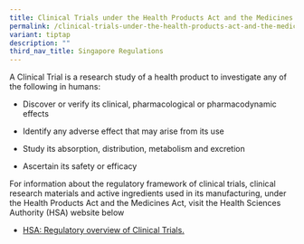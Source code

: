 ```yaml
---
title: Clinical Trials under the Health Products Act and the Medicines Act
permalink: /clinical-trials-under-the-health-products-act-and-the-medicines-act/
variant: tiptap
description: ""
third_nav_title: Singapore Regulations
---
```

<p>A Clinical Trial is a research study of a health product to investigate
any of the following in humans:</p>
<ul data-tight="true" class="tight">
<li>
<p>Discover or verify its clinical, pharmacological or pharmacodynamic effects</p>
</li>
<li>
<p>Identify any adverse effect that may arise from its use</p>
</li>
<li>
<p>Study its absorption, distribution, metabolism and excretion</p>
</li>
<li>
<p>Ascertain its safety or efficacy</p>
</li>
</ul>
<p>For information about the regulatory framework of clinical trials, clinical
research materials and active ingredients used in its manufacturing, under
the Health Products Act and the Medicines Act, visit the Health Sciences
Authority (HSA) website below</p>
<ul data-tight="true" class="tight">
<li>
<p><a href="https://www.hsa.gov.sg/clinical-trials" rel="noopener noreferrer nofollow" target="_blank">HSA: Regulatory overview of Clinical Trials.</a>
</p>
</li>
</ul>
<p></p>